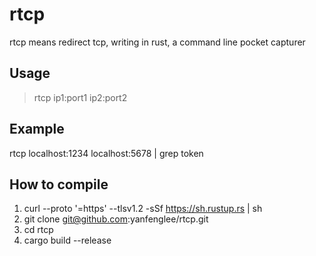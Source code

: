 # rtcp

rtcp means redirect tcp, writing in rust, a command line pocket capturer

## Usage
> rtcp ip1:port1 ip2:port2
## Example
rtcp localhost:1234 localhost:5678 | grep token
## How to compile
1. curl --proto '=https' --tlsv1.2 -sSf https://sh.rustup.rs | sh
2. git clone git@github.com:yanfenglee/rtcp.git
3. cd rtcp
4. cargo build --release

